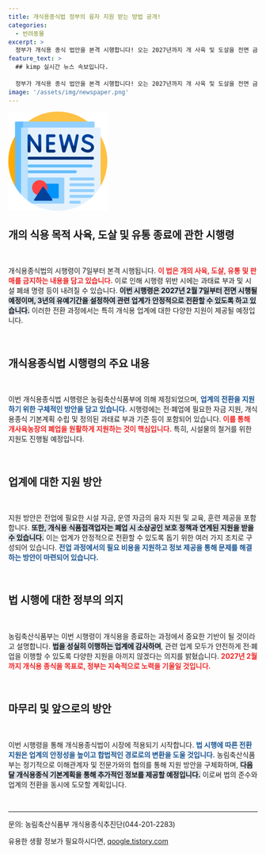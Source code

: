 ```yaml
---
title: 개식용종식법 정부의 융자 지원 받는 방법 공개!
categories:
  - 반려동물
excerpt: >
  정부가 개식용 종식 법안을 본격 시행합니다! 오는 2027년까지 개 사육 및 도살을 전면 금지하고, 관련 업계에 대한 전·폐업 지원도 확대합니다. 지금 당장 확인하세요!
feature_text: >
  ## kimp 실시간 뉴스 속보입니다.

  정부가 개식용 종식 법안을 본격 시행합니다! 오는 2027년까지 개 사육 및 도살을 전면 금지하고, 관련 업계에 대한 전·폐업 지원도 확대합니다. 지금 당장 확인하세요!
image: '/assets/img/newspaper.png'
---
```


<p><img src="/assets/img/newspaper.png" alt="kimplant 속보" /></p>

<h2 data-ke-size="size26">개의 식용 목적 사육, 도살 및 유통 종료에 관한 시행령</h2>

<p data-ke-size="size16">&nbsp;</p>

<p>개식용종식법의 시행령이 7일부터 본격 시행됩니다. <b><span style="color: #ee2323;">이 법은 개의 사육, 도살, 유통 및 판매를 금지하는 내용을 담고 있습니다.</span></b> 이로 인해 시행령 위반 시에는 과태료 부과 및 시설 폐쇄 명령 등이 내려질 수 있습니다. <b><span style="background-color: #21538527;">이번 시행령은 2027년 2월 7일부터 전면 시행될 예정이며, 3년의 유예기간을 설정하여 관련 업계가 안정적으로 전환할 수 있도록 하고 있습니다.</span></b> 이러한 전환 과정에서는 특히 개식용 업계에 대한 다양한 지원이 제공될 예정입니다.</p>

<p data-ke-size="size16">&nbsp;</p>

<h2 data-ke-size="size26">개식용종식법 시행령의 주요 내용</h2>

<p data-ke-size="size16">&nbsp;</p>

<p>이번 개식용종식법 시행령은 농림축산식품부에 의해 제정되었으며, <b><span style="color: #1a5490;">업계의 전환을 지원하기 위한 구체적인 방안을 담고 있습니다.</span></b> 시행령에는 전·폐업에 필요한 자금 지원, 개식용종식 기본계획 수립 및 정의된 과태료 부과 기준 등이 포함되어 있습니다. <b><span style="color: #ee2323;">이를 통해 개사육농장의 폐업을 원활하게 지원하는 것이 핵심입니다.</span></b> 특히, 시설물의 철거를 위한 지원도 진행될 예정입니다.</p>

<p data-ke-size="size16">&nbsp;</p>

<h2 data-ke-size="size26">업계에 대한 지원 방안</h2>

<p data-ke-size="size16">&nbsp;</p>

<p>지원 방안은 전업에 필요한 시설 자금, 운영 자금의 융자 지원 및 교육, 훈련 제공을 포함합니다. <b><span style="background-color: #21538527;">또한, 개식용 식품접객업자는 폐업 시 소상공인 보호 정책과 연계된 지원을 받을 수 있습니다.</span></b> 이는 업계가 안정적으로 전환할 수 있도록 돕기 위한 여러 가지 조치로 구성되어 있습니다. <b><span style="color: #1a5490;">전업 과정에서의 필요 비용을 지원하고 정보 제공을 통해 문제를 해결하는 방안이 마련되어 있습니다.</span></b></p>

<p data-ke-size="size16">&nbsp;</p>

<h2 data-ke-size="size26">법 시행에 대한 정부의 의지</h2>

<p data-ke-size="size16">&nbsp;</p>

<p>농림축산식품부는 이번 시행령이 개식용을 종료하는 과정에서 중요한 기반이 될 것이라고 설명합니다. <b><span style="background-color: #21538527;">법을 성실히 이행하는 업계에 감사하며</span></b>, 관련 업계 모두가 안전하게 전·폐업을 이행할 수 있도록 다양한 지원을 아끼지 않겠다는 의지를 밝혔습니다. <b><span style="color: #ee2323;">2027년 2월까지 개식용 종식을 목표로, 정부는 지속적으로 노력을 기울일 것입니다.</span></b></p>

<p data-ke-size="size16">&nbsp;</p>

<h2 data-ke-size="size26">마무리 및 앞으로의 방안</h2>

<p data-ke-size="size16">&nbsp;</p>

<p>이번 시행령을 통해 개식용종식법이 시장에 적용되기 시작합니다. <b><span style="color: #1a5490;">법 시행에 따른 전환 지원은 업계의 안정성을 높이고 합법적인 경로로의 변환을 도울 것입니다.</span></b> 농림축산식품부는 정기적으로 이해관계자 및 전문가와의 협의를 통해 지원 방안을 구체화하며, <b><span style="background-color: #21538527;">다음 달 개식용종식 기본계획을 통해 추가적인 정보를 제공할 예정입니다.</span></b> 이로써 법의 준수와 업계의 전환을 동시에 도모할 계획입니다. </p>

<p data-ke-size="size16">&nbsp;</p>

<hr>

<p data-ke-size="size16">문의: 농림축산식품부 개식용종식추진단(044-201-2283)</p>
유용한 생활 정보가 필요하시다면, <a href="https://qoogle.tistory.com" rel="dofollow">qoogle.tistory.com</a>


